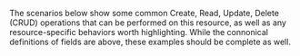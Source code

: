 The scenarios below show some common Create, Read, Update, Delete (CRUD) operations that can be performed on this resource, as well as any resource-specific behaviors worth highlighting. While the connonical definitions of fields are above, these examples should be complete as well.